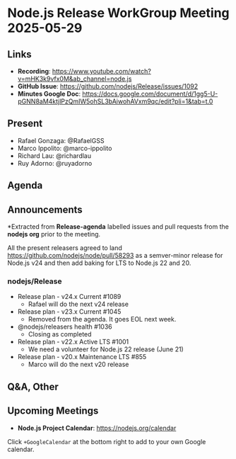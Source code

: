 # Node.js  Release WorkGroup Meeting 2025-05-29

## Links

* **Recording**: https://www.youtube.com/watch?v=mHK3k9vfx0M&ab_channel=node.js
* **GitHub Issue**: https://github.com/nodejs/Release/issues/1092
* **Minutes Google Doc**: https://docs.google.com/document/d/1gg5-U-pGNN8aM4ktjlPzQmIW5ohSL3bAiwohAVxm9qc/edit?pli=1&tab=t.0

## Present

* Rafael Gonzaga: @RafaelGSS
* Marco Ippolito: @marco-ippolito
* Richard Lau: @richardlau
* Ruy Adorno: @ruyadorno

## Agenda

## Announcements

*Extracted from **Release-agenda** labelled issues and pull requests from the **nodejs org** prior to the meeting.

All the present releasers agreed to land https://github.com/nodejs/node/pull/58293 as a semver-minor release for Node.js v24 and then add baking for LTS to Node.js 22 and 20.

### nodejs/Release

* Release plan - v24.x Current #1089
  * Rafael will do the next v24 release
* Release plan - v23.x Current #1045
  * Removed from the agenda. It goes EOL next week.
* @nodejs/releasers health #1036
  * Closing as completed
* Release plan - v22.x Active LTS #1001
  * We need a volunteer for Node.js 22 release (June 21)
* Release plan - v20.x Maintenance LTS #855
  * Marco will do the next v20 release



## Q&A, Other

## Upcoming Meetings

* **Node.js Project Calendar**: <https://nodejs.org/calendar>

Click `+GoogleCalendar` at the bottom right to add to your own Google calendar.

